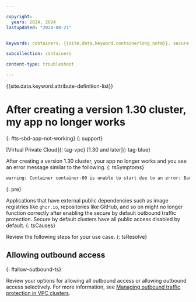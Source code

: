 ```yaml
---

copyright: 
  years: 2024, 2024
lastupdated: "2024-08-21"


keywords: containers, {{site.data.keyword.containerlong_notm}}, secure by default, app not working, {{site.data.keyword.containerlong_notm}}, outbound traffic protection, 4.15, 1.30

subcollection: containers

content-type: troubleshoot

---
```


{{site.data.keyword.attribute-definition-list}}


# After creating a version 1.30 cluster, my app no longer works
{: #ts-sbd-app-not-working}
{: support}

[Virtual Private Cloud]{: tag-vpc}
[1.30 and later]{: tag-blue}

After creating a version 1.30 cluster, your app no longer works and you see an error message similar to the following.
{: tsSymptoms}

```sh
warning: Container container-00 is unable to start due to an error: Back-off pulling image "registry.redhat.io/rhel8/support-tools"
```
{: pre}


Applications that have external public dependencies such as image registries like `ghcr.io`, repositories like GitHub, and so on might no longer function correctly after enabling the secure by default outbound traffic protection. Secure by default clusters have all public access disabled by default.
{: tsCauses}


Review the following steps for your use case.
{: tsResolve}

## Allowing outbound access
{: #allow-outbound-ts}

Review your options for allowing all outbound access or allowing outbound access selectively. For more information, see [Managing outbound traffic protection in VPC clusters](/docs/containers?topic=containers-sbd-allow-outbound).

